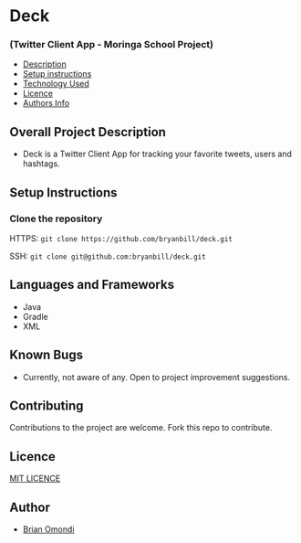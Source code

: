 # Deck

### (Twitter Client App - Moringa School Project)

- [Description](#overall-project-description)
- [Setup instructions](#setup-instructions)
- [Technology Used](#languages-and-frameworks)
- [Licence](#Licence)
- [Authors Info](#Author)

## Overall Project Description

- Deck is a Twitter Client App for tracking your favorite tweets, users and hashtags.

## Setup Instructions

### Clone the repository

HTTPS: `git clone https://github.com/bryanbill/deck.git`

SSH: `git clone git@github.com:bryanbill/deck.git`



## Languages and Frameworks

- Java
- Gradle
- XML


## Known Bugs

- Currently, not aware of any. Open to project improvement suggestions.

## Contributing

Contributions to the project are welcome. Fork this repo to contribute.


## Licence

[MIT LICENCE](LICENSE)

## Author

- [Brian Omondi](https://github.com/bryanbill)
